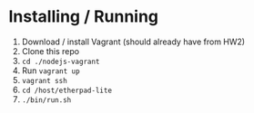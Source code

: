 # Installing / Running

1. Download / install Vagrant (should already have from HW2)
2. Clone this repo
3. `cd ./nodejs-vagrant`
4. Run `vagrant up`
5. `vagrant ssh`
6. `cd /host/etherpad-lite`
7. `./bin/run.sh`
